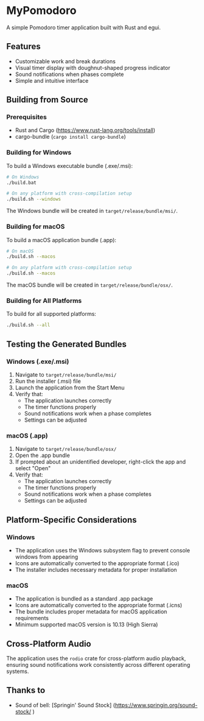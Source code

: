 # MyPomodoro

A simple Pomodoro timer application built with Rust and egui.

## Features

- Customizable work and break durations
- Visual timer display with doughnut-shaped progress indicator
- Sound notifications when phases complete
- Simple and intuitive interface

## Building from Source

### Prerequisites

- Rust and Cargo (https://www.rust-lang.org/tools/install)
- cargo-bundle (`cargo install cargo-bundle`)

### Building for Windows

To build a Windows executable bundle (.exe/.msi):

```bash
# On Windows
./build.bat

# On any platform with cross-compilation setup
./build.sh --windows
```

The Windows bundle will be created in `target/release/bundle/msi/`.

### Building for macOS

To build a macOS application bundle (.app):

```bash
# On macOS
./build.sh --macos

# On any platform with cross-compilation setup
./build.sh --macos
```

The macOS bundle will be created in `target/release/bundle/osx/`.

### Building for All Platforms

To build for all supported platforms:

```bash
./build.sh --all
```

## Testing the Generated Bundles

### Windows (.exe/.msi)

1. Navigate to `target/release/bundle/msi/`
2. Run the installer (.msi) file
3. Launch the application from the Start Menu
4. Verify that:
   - The application launches correctly
   - The timer functions properly
   - Sound notifications work when a phase completes
   - Settings can be adjusted

### macOS (.app)

1. Navigate to `target/release/bundle/osx/`
2. Open the .app bundle
3. If prompted about an unidentified developer, right-click the app and select "Open"
4. Verify that:
   - The application launches correctly
   - The timer functions properly
   - Sound notifications work when a phase completes
   - Settings can be adjusted

## Platform-Specific Considerations

### Windows

- The application uses the Windows subsystem flag to prevent console windows from appearing
- Icons are automatically converted to the appropriate format (.ico)
- The installer includes necessary metadata for proper installation

### macOS

- The application is bundled as a standard .app package
- Icons are automatically converted to the appropriate format (.icns)
- The bundle includes proper metadata for macOS application requirements
- Minimum supported macOS version is 10.13 (High Sierra)

## Cross-Platform Audio

The application uses the `rodio` crate for cross-platform audio playback, ensuring sound notifications work consistently across different operating systems.

## Thanks to
  * Sound of bell: [Springin' Sound Stock] (https://www.springin.org/sound-stock/
)